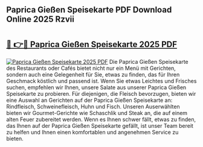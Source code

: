 ## Paprica Gießen Speisekarte PDF Download Online 2025 Rzvii

# <h2><a href="http://gccpko.nevu.top/?p=Paprica+Gie%c3%9fen+Speisekarte">🔗 👉🔴 Paprica Gießen Speisekarte 2025 PDF</a></h2>

[![Paprica Gießen Speisekarte 2025 PDF](https://i.imgur.com/dBaPXMq.png)](http://gccpko.nevu.top/?p=Paprica+Gie%c3%9fen+Speisekarte)
Die Paprica Gießen Speisekarte des Restaurants oder Cafés bietet nicht nur ein Menü mit Gerichten, sondern auch eine Gelegenheit für Sie, etwas zu finden, das für Ihren Geschmack köstlich und passend ist. Wenn Sie etwas Leichtes und Frisches suchen, empfehlen wir Ihnen, unsere Salate aus unserer Paprica Gießen Speisekarte zu probieren. Für diejenigen, die Fleisch bevorzugen, bieten wir eine Auswahl an Gerichten auf der Paprica Gießen Speisekarte an: Rindfleisch, Schweinefleisch, Huhn und Fisch. Unseren Auserwählten bieten wir Gourmet-Gerichte wie Schaschlik und Steak an, die auf einem alten Feuer zubereitet werden. Wenn es Ihnen schwer fällt, etwas zu finden, das Ihnen auf der Paprica Gießen Speisekarte gefällt, ist unser Team bereit zu helfen und Ihnen einen komfortablen und angenehmen Service zu bieten.

